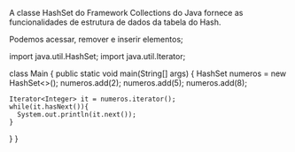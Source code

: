 A classe HashSet do Framework Collections do Java fornece as funcionalidades de estrutura de dados da tabela do Hash. 

Podemos acessar, remover e inserir elementos;

import java.util.HashSet;
import java.util.Iterator;

class Main {
  public static void main(String[] args) {
    HashSet<Integer> numeros = new HashSet<>();
    numeros.add(2);
    numeros.add(5);
    numeros.add(8);

    Iterator<Integer> it = numeros.iterator();
    while(it.hasNext()){
      System.out.println(it.next());
    }

    
  }
}